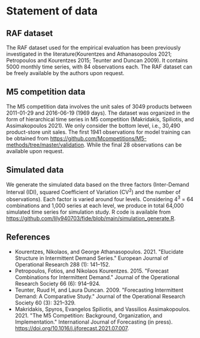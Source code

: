 # Statement of data 

## RAF dataset
The RAF dataset used for the empirical evaluation has been previously investigated in the literature(Kourentzes and Athanasopoulos 2021; Petropoulos and Kourentzes
2015; Teunter and Duncan 2009). It contains 5000 monthly time series, with 84 observations each. The RAF dataset can be freely available by the authors upon request.

## M5 competition data
The M5 competition data involves the unit sales of 3049 products between 2011-01-29 and 2016-06-19 (1969 days). The dataset was organized in the form of hierarchical time series in M5 competition (Makridakis, Spiliotis, and Assimakopoulos 2021). We only consider the bottom level, i.e., 30,490 product-store unit sales. The first 1941 observations for model training can be obtained from https://github.com/Mcompetitions/M5-methods/tree/master/validation. While the final 28 observations can be available upon request.


## Simulated data

We generate the simulated data based on the three factors (Inter-Demand Interval (IDI), squared Coefficient of Variation (CV<sup>2</sup>) and the number of observations). Each factor is varied around four levels. Considering 4<sup>3</sup> = 64 combinations and 1,000 series at each level, we produce in total 64,000 simulated time series for simulation study. R code is available from https://github.com/lily940703/fide/blob/main/simulation_generate.R. 


## References

- Kourentzes, Nikolaos, and George Athanasopoulos. 2021. "Elucidate Structure in Intermittent Demand Series." European Journal of Operational Research 288 (1): 141–152.
- Petropoulos, Fotios, and Nikolaos Kourentzes. 2015. "Forecast Combinations for Intermittent Demand." Journal of the Operational Research Society 66 (6): 914–924.
- Teunter, Ruud H, and Laura Duncan. 2009. "Forecasting Intermittent Demand: A Comparative Study." Journal of the Operational Research Society 60 (3): 321–329.
- Makridakis, Spyros, Evangelos Spiliotis, and Vassilios Assimakopoulos. 2021. "The M5 Competition: Background, Organization, and Implementation." International Journal of Forecasting (in press). https://doi.org/10.1016/j.ijforecast.2021.07.007.
